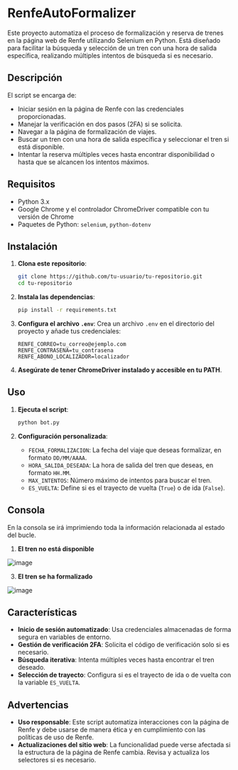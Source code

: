 # RenfeAutoFormalizer

Este proyecto automatiza el proceso de formalización y reserva de trenes en la página web de Renfe utilizando Selenium en Python. Está diseñado para facilitar la búsqueda y selección de un tren con una hora de salida específica, realizando múltiples intentos de búsqueda si es necesario.

## Descripción

El script se encarga de:
- Iniciar sesión en la página de Renfe con las credenciales proporcionadas.
- Manejar la verificación en dos pasos (2FA) si se solicita.
- Navegar a la página de formalización de viajes.
- Buscar un tren con una hora de salida específica y seleccionar el tren si está disponible.
- Intentar la reserva múltiples veces hasta encontrar disponibilidad o hasta que se alcancen los intentos máximos.

## Requisitos

- Python 3.x
- Google Chrome y el controlador ChromeDriver compatible con tu versión de Chrome
- Paquetes de Python: `selenium`, `python-dotenv`

## Instalación

1. **Clona este repositorio**:
   ```bash
   git clone https://github.com/tu-usuario/tu-repositorio.git
   cd tu-repositorio
   ```

2. **Instala las dependencias**:
   ```bash
   pip install -r requirements.txt
   ```

3. **Configura el archivo `.env`**:
   Crea un archivo `.env` en el directorio del proyecto y añade tus credenciales:
   ```env
   RENFE_CORREO=tu_correo@ejemplo.com
   RENFE_CONTRASENA=tu_contrasena
   RENFE_ABONO_LOCALIZADOR=localizador
   ```

4. **Asegúrate de tener ChromeDriver instalado y accesible en tu PATH**.

## Uso

1. **Ejecuta el script**:
   ```bash
   python bot.py
   ```

2. **Configuración personalizada**:
   - `FECHA_FORMALIZACION`: La fecha del viaje que deseas formalizar, en formato `DD/MM/AAAA`.
   - `HORA_SALIDA_DESEADA`: La hora de salida del tren que deseas, en formato `HH.MM`.
   - `MAX_INTENTOS`: Número máximo de intentos para buscar el tren.
   - `ES_VUELTA`: Define si es el trayecto de vuelta (`True`) o de ida (`False`).
  
## Consola

En la consola se irá imprimiendo toda la información relacionada al estado del bucle.

1. **El tren no está disponible**
   
![image](https://github.com/user-attachments/assets/75b041cf-0c5c-4ebc-82a4-f0459743d5f2)

3. **El tren se ha formalizado**
   
![image](https://github.com/user-attachments/assets/b8b9a6c2-c3ff-47ff-92ab-f741a3b74048)

## Características

- **Inicio de sesión automatizado**: Usa credenciales almacenadas de forma segura en variables de entorno.
- **Gestión de verificación 2FA**: Solicita el código de verificación solo si es necesario.
- **Búsqueda iterativa**: Intenta múltiples veces hasta encontrar el tren deseado.
- **Selección de trayecto**: Configura si es el trayecto de ida o de vuelta con la variable `ES_VUELTA`.

## Advertencias

- **Uso responsable**: Este script automatiza interacciones con la página de Renfe y debe usarse de manera ética y en cumplimiento con las políticas de uso de Renfe.
- **Actualizaciones del sitio web**: La funcionalidad puede verse afectada si la estructura de la página de Renfe cambia. Revisa y actualiza los selectores si es necesario.
